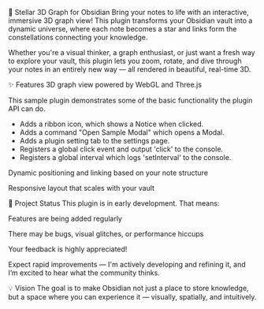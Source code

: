 🌌 Stellar 3D Graph for Obsidian
Bring your notes to life with an interactive, immersive 3D graph view!
This plugin transforms your Obsidian vault into a dynamic universe, where each note becomes a star and links form the constellations connecting your knowledge.

Whether you're a visual thinker, a graph enthusiast, or just want a fresh way to explore your vault, this plugin lets you zoom, rotate, and dive through your notes in an entirely new way — all rendered in beautiful, real-time 3D.

✨ Features
3D graph view powered by WebGL and Three.js

This sample plugin demonstrates some of the basic functionality the plugin API can do.
- Adds a ribbon icon, which shows a Notice when clicked.
- Adds a command "Open Sample Modal" which opens a Modal.
- Adds a plugin setting tab to the settings page.
- Registers a global click event and output 'click' to the console.
- Registers a global interval which logs 'setInterval' to the console.

Dynamic positioning and linking based on your note structure

Responsive layout that scales with your vault

🚧 Project Status
This plugin is in early development. That means:

Features are being added regularly

There may be bugs, visual glitches, or performance hiccups

Your feedback is highly appreciated!

Expect rapid improvements — I'm actively developing and refining it, and I’m excited to hear what the community thinks.

💡 Vision
The goal is to make Obsidian not just a place to store knowledge, but a space where you can experience it — visually, spatially, and intuitively.